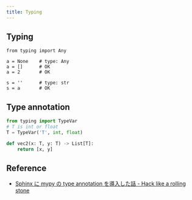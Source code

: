 ```yaml
---
title: Typing
---
```


## Typing
```
from typing import Any

a = None    # type: Any
a = []      # OK
a = 2       # OK

s = ''      # type: str
s = a       # OK
```

## Type annotation

```python
from typing import TypeVar
# T is int or float
T = TypeVar('T', int, float)

def vec2(x: T, y: T) -> List[T]:
    return [x, y]
```


## Reference
* [Sphinx に mypy の type annotation を導入した話 - Hack like a rolling stone](http://tk0miya.hatenablog.com/entry/2016/12/25/195745)
